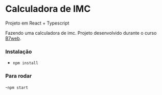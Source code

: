 # Calculadora de IMC

Projeto em React + Typescript

Fazendo uma calculadora de imc. 
Projeto desenvolvido durante o curso [B7web](https://b7web.com.br).

### Instalação

- `npm install`

### Para rodar

-`npm start`
